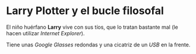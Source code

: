 # Larry Plotter y el bucle filosofal

El niño huérfano **Larry** vive con sus tíos, que lo tratan bastante mal (le hacen 
utilizar *Internet Explorer*).

Tiene unas *Google Glasses* redondas  y una cicatriz de un *USB* en la frente.
